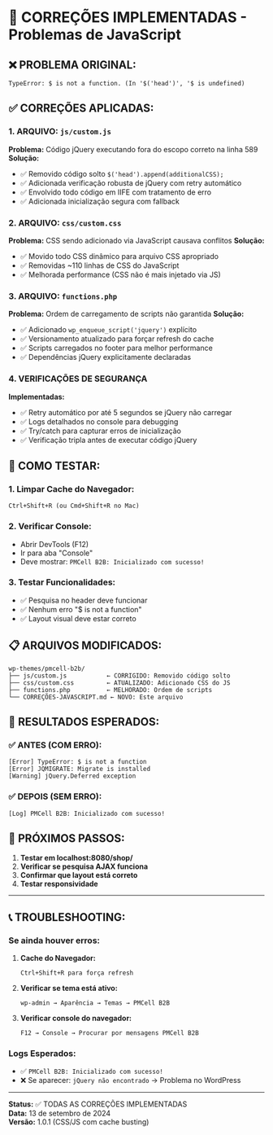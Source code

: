 # 🔧 CORREÇÕES IMPLEMENTADAS - Problemas de JavaScript

## ❌ PROBLEMA ORIGINAL:
```
TypeError: $ is not a function. (In '$('head')', '$ is undefined)
```

## ✅ CORREÇÕES APLICADAS:

### 1. **ARQUIVO: `js/custom.js`**
**Problema:** Código jQuery executando fora do escopo correto na linha 589
**Solução:** 
- ✅ Removido código solto `$('head').append(additionalCSS);`
- ✅ Adicionada verificação robusta de jQuery com retry automático
- ✅ Envolvido todo código em IIFE com tratamento de erro
- ✅ Adicionada inicialização segura com fallback

### 2. **ARQUIVO: `css/custom.css`**
**Problema:** CSS sendo adicionado via JavaScript causava conflitos
**Solução:**
- ✅ Movido todo CSS dinâmico para arquivo CSS apropriado
- ✅ Removidas ~110 linhas de CSS do JavaScript
- ✅ Melhorada performance (CSS não é mais injetado via JS)

### 3. **ARQUIVO: `functions.php`**
**Problema:** Ordem de carregamento de scripts não garantida
**Solução:**
- ✅ Adicionado `wp_enqueue_script('jquery')` explícito
- ✅ Versionamento atualizado para forçar refresh do cache
- ✅ Scripts carregados no footer para melhor performance
- ✅ Dependências jQuery explicitamente declaradas

### 4. **VERIFICAÇÕES DE SEGURANÇA**
**Implementadas:**
- ✅ Retry automático por até 5 segundos se jQuery não carregar
- ✅ Logs detalhados no console para debugging
- ✅ Try/catch para capturar erros de inicialização
- ✅ Verificação tripla antes de executar código jQuery

## 🧪 COMO TESTAR:

### 1. Limpar Cache do Navegador:
```
Ctrl+Shift+R (ou Cmd+Shift+R no Mac)
```

### 2. Verificar Console:
- Abrir DevTools (F12)
- Ir para aba "Console"
- Deve mostrar: `PMCell B2B: Inicializado com sucesso!`

### 3. Testar Funcionalidades:
- ✅ Pesquisa no header deve funcionar
- ✅ Nenhum erro "$ is not a function"
- ✅ Layout visual deve estar correto

## 📋 ARQUIVOS MODIFICADOS:

```
wp-themes/pmcell-b2b/
├── js/custom.js           ← CORRIGIDO: Removido código solto
├── css/custom.css         ← ATUALIZADO: Adicionado CSS do JS
├── functions.php          ← MELHORADO: Ordem de scripts
└── CORREÇÕES-JAVASCRIPT.md ← NOVO: Este arquivo
```

## 🎯 RESULTADOS ESPERADOS:

### ✅ ANTES (COM ERRO):
```
[Error] TypeError: $ is not a function
[Error] JQMIGRATE: Migrate is installed
[Warning] jQuery.Deferred exception
```

### ✅ DEPOIS (SEM ERRO):
```
[Log] PMCell B2B: Inicializado com sucesso!
```

## 🚀 PRÓXIMOS PASSOS:

1. **Testar em localhost:8080/shop/**
2. **Verificar se pesquisa AJAX funciona**
3. **Confirmar que layout está correto**
4. **Testar responsividade**

---

## 📞 TROUBLESHOOTING:

### Se ainda houver erros:

1. **Cache do Navegador:**
   ```
   Ctrl+Shift+R para força refresh
   ```

2. **Verificar se tema está ativo:**
   ```
   wp-admin → Aparência → Temas → PMCell B2B
   ```

3. **Verificar console do navegador:**
   ```
   F12 → Console → Procurar por mensagens PMCell B2B
   ```

### Logs Esperados:
- ✅ `PMCell B2B: Inicializado com sucesso!`
- ❌ Se aparecer: `jQuery não encontrado` → Problema no WordPress

---

**Status:** ✅ TODAS AS CORREÇÕES IMPLEMENTADAS  
**Data:** 13 de setembro de 2024  
**Versão:** 1.0.1 (CSS/JS com cache busting)